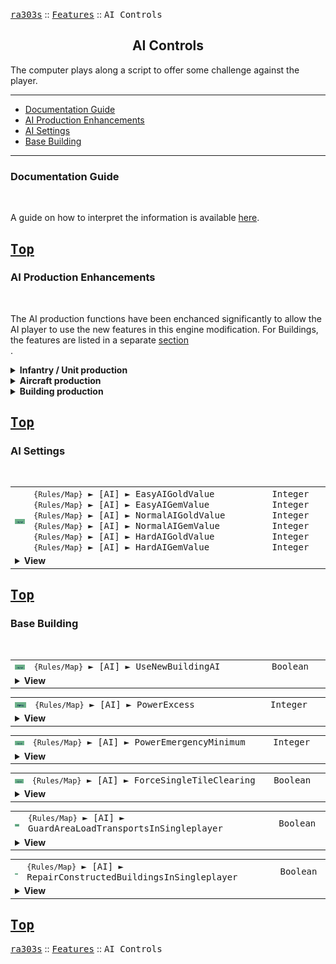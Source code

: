 <a href="../README.md"><kbd>ra303s</kbd></a> :: <a href="./features.md"><kbd>Features</kbd></a> :: <kbd><kbd>AI Controls</kbd></kbd><br>
<h2 align="center">AI Controls</h2>

The computer plays along a script to offer some challenge against the player.

-------

 - [Documentation Guide](#documentation-guide)
 - [AI Production Enhancements](#ai-production-enhancements) 
 - [AI Settings](#ai-settings) 
 - [Base Building](#base-building) 


-------
### Documentation Guide
<br>

A guide on how to interpret the information is available [here](./dockeys.md).


<a href="#ai-controls"><kbd>Top</kbd></a><br>
-------
### AI Production Enhancements
<br>

The AI production functions have been enchanced significantly to allow the AI player to use the new features in this engine modification.
For Buildings, the features are listed in a separate <a href="#ai-controls">section</a><br>.

<details><summary><b>Infantry / Unit production</b></summary>
 
For both Infantry and Unit production, priority is given as follows:

|Step          |Condition                                                                   |Comments                                                  
:--------------|:----------------------------------------------- ---------------------------|:------------------------------------------------------
|Teams         |If any team member needs to be built                                        |Prerequisite and owner checks are ignored
|Harvester     |If house AI is above [AI] ► `Harvester`                                     |Only harvesters fulfilling prerequisite checks are respected
|Autobase      |If house AI is above [AI] ► `Production` or Autobase AI is enabled          |Only units fulfilling prerequisite checks are respected

See <a href="./infantrytypes.md/#ai-autobase-controls">InfantryType</a> and <a href="./unittypes.md/#ai-autobase-controls">UnitType</a> AI autobase controls.

</details>


<details><summary><b>Aircraft production</b></summary>
 
For both Infantry and Unit production, priority is given as follows:

|Step          |Condition                                                                   |Comments                                                  
:--------------|:----------------------------------------------- ---------------------------|:------------------------------------------------------
|Autobase      |If house AI is above [AI] ► `Production` or Autobase AI is enabled          |Only units fulfilling prerequisite checks are respected, selected randomly. AI will build helis before airfield-bound aircraft

</details>


<details><summary><b>Building production</b></summary>
 
For both Infantry and Unit production, priority is given as follows:

|Step          |Condition                                                                   |Comments                                                  
:--------------|:----------------------------------------------- ---------------------------|:------------------------------------------------------
|BaseNodes     |If any base node needs to be built                                          |Prerequisite and owner checks are ignored
|Harvester     |If house AI is above [AI] ► `Harvester`                                     |Only harvesters fulfilling prerequisite checks are respected
|Autobase      |If house AI is above [AI] ► `Production` or Autobase AI is enabled          |Only units fulfilling prerequisite checks are respected

See this <a href="#base-building">section</a> for AI autobase controls.

</details>



<a href="#ai-controls"><kbd>Top</kbd></a><br>
-------
### AI Settings
<br>

<table><tr><td width="50"><a href="#"><img title="New logic" src="./img/30x15/new.png"></a></td><td width="842"><samp>
<code>{Rules/Map}</code> ► [AI]  ► EasyAIGoldValue<br>
<code>{Rules/Map}</code> ► [AI]  ► EasyAIGemValue<br>
<code>{Rules/Map}</code> ► [AI]  ► NormalAIGoldValue<br>
<code>{Rules/Map}</code> ► [AI]  ► NormalAIGemValue<br>
<code>{Rules/Map}</code> ► [AI]  ► HardAIGoldValue<br>
<code>{Rules/Map}</code> ► [AI]  ► HardAIGemValue
</samp></td><td width="120"><samp>Integer<br>Integer<br>Integer<br>Integer<br>Integer<br>Integer</samp></td></tr><tr><td colspan="3"><details><summary><b>View</b></summary>
 
```New Logic```

When an Ore Truck belonging to an AI dumps its ore into a Refinery, the value received are replaced by these amount.
If not specified, reverts to [General] ► `GoldValue` and `GemValue`.

</details></td></tr></table>


<a href="#ai-controls"><kbd>Top</kbd></a><br>
-------
### Base Building
<br>

<table><tr><td width="50"><a href="#"><img title="New logic" src="./img/30x15/new.png"></a></td><td width="842"><samp>
<code>{Rules/Map}</code> ► [AI]  ► UseNewBuildingAI
</samp></td><td width="120"><samp>Boolean</samp></td></tr><tr><td colspan="3"><details><summary><b>View</b></summary>
 
If set to true, an AutoBase AI will use [<BuildingType>] ► `AIBuildType` and `AIBuildLimit` to queue its structures. Prerequisite checks, Owner checks and tech levels are honored.
This allows several modding improvements to the Skirmish/Multiplayer AI, and Singleplayer AI if AutoBase is triggered. Examples include:

 - Allowing new buildings to be considered by the AI.
 - Existing buildings can now be considered by the AI. This includes the Service Depot, Camo Pillbox and superweapons.
 - The AI no longer builds buildings that it is not an Owner of (unless DoubleOwned is in play). This allows you to use faction-specific replacements, and the AI can build them instead of the original. 
 - Muitlple buildings can be sloted into the same `AIBuildType` category. You are no longer stuck with hardcoded structures like Ore Refinery, Barracks, War Factory, Tesla Coil, Helipad, Airfield checks  

Thw new BaseBuilding base plan is as follows:

|Step              |Condition                                                                                     |Build                                              |Priority
:------------------|:---------------------------------------------------------------------------------------------|:--------------------------------------------------|:--------------------------------------------------
|Refinery          |Number of refineries below [AI] ► `RefineryLimit` and below [AI] ► `RefineryRatio`            |Any Refinery (`AIBuildType`=REFINERY)              |If no refinery, `HIGH`. Otherwise, `NORMAL`
|Low Power         |Base at low power                                                                             |Any Power (`AIBuildType`=POWER)                    |`HIGH`
|Power             |Base excess power below [AI] ► `PowerSurplus`                                                 |Any Power (`AIBuildType`=POWER)                    |If no refinery, `LOW`. Otherwise, `NORMAL`
|Barracks          |Number of barracks below [AI] ► `BarracksLimit` and below [AI] ► `BarracksRatio`              |Any Barracks (`AIBuildType`=BARRACKS)              |If no barracks, `NORMAL`. Otherwise, `LOW`
|War Factory       |Number of war factories below [AI] ► `WarLimit` and below [AI] ► `WarRatio`                   |Any War Factory (`AIBuildType`=WARFACTORY)         |If no factory, `NORMAL`. Otherwise, `LOW`
|Base Defenses     |Number of defenses below [AI] ► `DefenseLimit` and below [AI] ► `DefenseRatio`                |Any Defense (`AIBuildType`=DEFENSE)                |`NORMAL`
|AA Defenses       |Number of AA defenses below [AI] ► `AALimit` and below [AI] ► `AARatio`                       |Any AA Defense (`AIBuildType`=AA.DEFENSE)          |If enemy house aircraft > defenses, `HIGH`. Otherwise, `NORMAL`
|Adv. Defenses     |Number of adv. defenses below [AI] ► `TeslaRatio` and below [AI] ► `TeslaLimit`               |Any Advanced Defense (`AIBuildType`=ADV.DEFENSE)   |`NORMAL`
|Tech              |A tech building is available                                                                  |Any Tech (`AIBuildType`=TECH)                      |`NORMAL`
|Helipads          |Number of barracks below [AI] ► `HelipadLimit` and below [AI] ► `HelipadRatio`                |Any Barracks (`AIBuildType`=HELIPAD)               |`NORMAL`
|Airstrips         |Number of barracks below [AI] ► `AirstripLimit` and below [AI] ► `AirstripRatio`              |Any Barracks (`AIBuildType`=AIRSTRIP)              |`NORMAL`
|Generic           |Any remaining buildings                                                                       |Any Generic (`AIBuildType`=GENERIC)                |`NORMAL`

 - Amongst all considerations, the first category with the highest priority will be selected for construction.

 - Building types with `AIBuildType`=NONE are never considered for base building. Use it to disable such buildings from the roster.
 - For all checks, any building type that the AI house owns with a count equal or exceeding `AIBuildLimit` will not be considered for building.
 - If `AIBuildLimit` is not specified, assume unlimited, except when considering `AIBuildType`=TECH - then a count of 1 is assumed.

Note: The AI begins considering a new building right after placing that building, before the effects of the new building is applied (especially power drain). This means the AI might build another power-consuming building before building a power plant.

Note2: The AI will not cancel its building even if prerequisites can no longer be met during the 'building' phase.

</details></td></tr></table>


<table><tr><td width="50"><a href="#"><img title="New logic" src="./img/30x15/new.png"></a></td><td width="842"><samp>
<code>{Rules/Map}</code> ► [AI]  ► PowerExcess
</samp></td><td width="120"><samp>Integer</samp></td></tr><tr><td colspan="3"><details><summary><b>View</b></summary>

The AI will start selling power plants if the base has net power supply above this value. It is intended to provide the AI with some cash flow to help with the defense. 
Original Red Alert AI will only sell Power Plant (`POWR`) and Advanced Power Plant (`APWR`). The AI will now consider any building that has net positive power generation and is not a factory. 

The default value is 300.

</details></td></tr></table>



<table><tr><td width="50"><a href="#"><img title="New logic" src="./img/30x15/new.png"></a></td><td width="842"><samp>
<code>{Rules/Map}</code> ► [AI]  ► PowerEmergencyMinimum
</samp></td><td width="120"><samp>Integer</samp></td></tr><tr><td colspan="3"><details><summary><b>View</b></summary>

The AI has a hidden condition within its `PowerEmergency` logic. In addition to the base power below the `PowerEmergency` percentage value, the power deficit must also be more than this value in order to trigger the AI to start selling structures to restore power.

The default value is 400.

</details></td></tr></table>



<table><tr><td width="50"><a href="#"><img title="New logic" src="./img/30x15/new.png"></a></td><td width="842"><samp>
<code>{Rules/Map}</code> ► [AI]  ► ForceSingleTileClearing
</samp></td><td width="120"><samp>Boolean</samp></td></tr><tr><td colspan="3"><details><summary><b>View</b></summary>

If set to true, the AutoBase AI will ensure a 3x3 clearing when placing a 1x1 structure, by checking that the same structure can be placed in all 8 tiles. This effectively reduces clutter by forcing spacing between its small structures, and also biases them towards the edge of the bases due to the larger effective footprint.

This option is effective regardless of whether `UseNewBuildingAI` is enabled.

Only two types of foundations are supported - the 1x1 size shared by most base defenses and the Silo, and the 'tall' 1x1 size shared by the AA Gun, Tesla Coil, and Gap Generator. New buildings that use these foundations are subject to the same behavior.

</details></td></tr></table>


<table><tr><td width="50"><a href="#"><img title="New logic" src="./img/30x15/new.png"></a></td><td width="842"><samp>
<code>{Rules/Map}</code> ► [AI]  ► GuardAreaLoadTransportsInSingleplayer
</samp></td><td width="120"><samp>Boolean</samp></td></tr><tr><td colspan="3"><details><summary><b>View</b></summary>

When an AI transport unit is assigned the Guard Area mission in Skirmish or Multiplayer mode, the AI will load the unit with available infantry with mission Guard or Guard Area in the map.

This options re-enables the same behavior in Singleplayer mode. This may break mission behavior due to normally team-unrecruitable Guard Area infantry being put inside APC units, so it is recommended to apply it per map basis.

</details></td></tr></table>


<table><tr><td width="50"><a href="#"><img title="New logic" src="./img/30x15/new.png"></a></td><td width="842"><samp>
<code>{Rules/Map}</code> ► [AI]  ► RepairConstructedBuildingsInSingleplayer
</samp></td><td width="120"><samp>Boolean</samp></td></tr><tr><td colspan="3"><details><summary><b>View</b></summary>

Singleplayer AI never repairs newly constructed buildings, even if [IQ] ► RepairSell values are met.
This key enables this behavior. Note that other checks still need to be fulfilled (RepairSell, credits above CreditsReserve) in order for repair to actually occur.

Note that enabling this will override the repair setting on preplaced buildings, unless you use a Map Action to manipulate IQ value to toggle this behavior.

</details></td></tr></table>


<a href="#ai-controls"><kbd>Top</kbd></a><br>
-------
<a href="../README.md"><kbd>ra303s</kbd></a> :: <a href="./features.md"><kbd>Features</kbd></a> :: <kbd><kbd>AI Controls</kbd></kbd><br>

